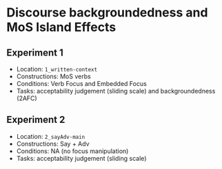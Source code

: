 # Discourse backgroundedness and MoS Island Effects

## Experiment 1
- Location: `1_written-context`
- Constructions: MoS verbs
- Conditions: Verb Focus and Embedded Focus
- Tasks: acceptability judgement (sliding scale) and backgroundedness (2AFC)

## Experiment 2
- Location: `2_sayAdv-main`
- Constructions: Say + Adv
- Conditions: NA (no focus manipulation)
- Tasks: acceptability judgement (sliding scale)